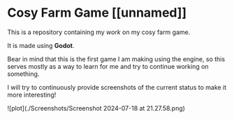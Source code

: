 # Cosy Farm Game [[unnamed]]

This is a repository containing my *work* on my cosy farm game.

It is made using **Godot**.

Bear in mind that this is the first game I am making using the engine, so this serves mostly as a way to learn for me and try to continue working on something.

I will try to continuously provide screenshots of the current status to make it more interesting!

![plot](./Screenshots/Screenshot 2024-07-18 at 21.27.58.png)

